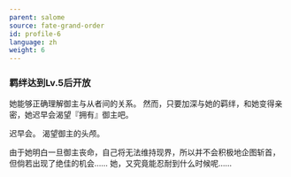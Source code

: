 ```yaml
---
parent: salome
source: fate-grand-order
id: profile-6
language: zh
weight: 6
---
```


### 羁绊达到Lv.5后开放

她能够正确理解御主与从者间的关系。
然而，只要加深与她的羁绊，和她变得亲密，她迟早会渴望『拥有』御主吧。

迟早会。
渴望御主的头颅。

由于她明白一旦御主丧命，自己将无法维持现界，所以并不会积极地企图斩首，
但倘若出现了绝佳的机会……
她，又究竟能忍耐到什么时候呢……
